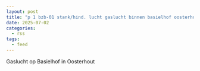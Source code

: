 ```yaml
---
layout: post
title: "p 1 bzb-01 stank/hind. lucht gaslucht binnen basielhof oosterhout nb 205335"
date: 2025-07-02
categories: 
  - rss
tags: 
  - feed
---
```


Gaslucht op Basielhof in Oosterhout
